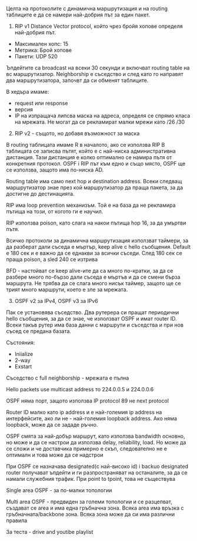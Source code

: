 Целта на протоколите с динамична маршрутизация и на routing таблиците е да се намери най-добрия път за един пакет. 

1. RIP v1
Distance Vector protocol, който чрез бройя хопове определя най-добрия път.
- Максимален хопс: 15
- Метрика: Брой хопове
- Пакети: UDP 520

Ъпдейтите са broadcast на всеки 30 секунди и включват routing table на вс маршрутизатор.
Neighborship е съседство и след като го направят два маршрутизатора, започвт да си обменят таблиците.

В хедъра имаме:
- request или response
- версия
- IP на изпращача
липсва маска на адреса, определя се спрямо класа на мрежата. Не могат да се рекламират малки мрежи като /26 /30

2. RIP v2  - същото, но добавя възможност за маска

В routing таблицата имаме R в началото, ако се използва RIP
В таблицата се записва пътят, който е с най-ниска административна дистанция. Тази дистанция е колко оптимално се намира пътя от конкретния протокол. OSPF i RIP път към едно и също място, OSPF ще се използва, защото има по-ниска AD.

Routing table има само next hop и destination address. Всеки следващ маршрутизатор знае през кой маршрутизатор да праща пакета, за да достигне до дестинацията.

RIP има loop prevention механизъм. Той е на база да не рекламира пътища на този, от когото ги е научил. 

RIP използва poison, като слага на накои пътища hop 16, за да умъртви пътя.

Всичко протоколи за динамична маршрутизация използват таймери, за да разберат дали съседа е мъртър, keep alive с hello съобщения. Default е 180 сек и е важно да се еднакви за всички съседи. След 180 сек се праща poison, a sled 240 се изтрива

BFD - настойват се keep alive-ите да са много по-кратки, за да се разбере много по-бързо дали съседа е мъртъв и да се смени бърза маршрута. Не трябва да се слага много нисък таймер, защото ще се трият много маршрути, което е зле за мрежата.


3. OSPF v2 за IPv4, OSPF v3 за IPv6

Пак се установява съседство. Два рутерера си пращат периодични hello съобщения, за да се знае, че използват OSPF и имат router ID. Всеки такъв рутер има база данни с маршрути и съседства и при нов съсед се предана базата. 

Състояния:
- Iniialize
- 2-way
- Exstart

Съседство с full neighborship - мрежата е пълна

Hello packets use multicast address то 224.0.0.5 и 224.0.0.6

OSPF няма порт, защото използва IP protocol 89 не next protocol

Router ID малко като ip address и е най-големия ip address на интерфейсите, ако ли не - най-големия loopback address. Ако няма loopback, може да се зададе ръчно.

OSPF смята за най-добър маршрут, като използва bandwidth основно, но може и да се настрои да използва delay, reliability, load. Но може да се сложи и че доставчика примерно е скъп, следователно не е оптималн и това може да се надстрои

При OSPF се назначава designated(с най-високо id) i backuo designated router получават ъпдейти и ги разпространяват на останалите, за да се намали служебния трафик. При point to tpoint, това не съществува

Single area OSPF - за по-малки топологии

Multi area OSPF - предвиден за големи топологии и се разцепват, създават се area и има една гръбначна зона. Всяка area има връзка с гръбначната/backbone зона. Всяка зона може да си има различни правила

За теста - drive and youtibe playlist